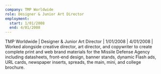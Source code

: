 ```yaml
---
company: TMP Worldwide
role: Designer & Junior Art Director
employment:
  start: 1/01/2008
  end: 4/01/2008
---
```

TMP Worldwide | Designer & Junior Art Director | 1/01/2008 | 4/01/2008 |
Worked alongside creative director, art director, and copywriter to create complete
print and web brand materials for the Missile Defense Agency including datasheets,
front-end design, banner stands, dynamic Flash ads, URL cards, newspaper inserts,
spreads, the main, mini, and college brochure.
